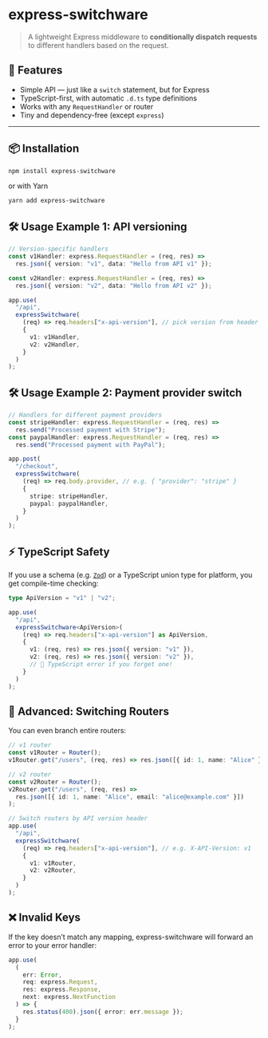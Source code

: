 # express-switchware

> A lightweight Express middleware to **conditionally dispatch requests** to different handlers based on the request.

## 🚀 Features

- Simple API — just like a `switch` statement, but for Express
- TypeScript-first, with automatic `.d.ts` type definitions
- Works with any `RequestHandler` or router
- Tiny and dependency-free (except `express`)

---

## 📦 Installation

```bash
npm install express-switchware
```

or with Yarn

```bash
yarn add express-switchware
```

## 🛠 Usage Example 1: API versioning

```ts
// Version-specific handlers
const v1Handler: express.RequestHandler = (req, res) =>
  res.json({ version: "v1", data: "Hello from API v1" });

const v2Handler: express.RequestHandler = (req, res) =>
  res.json({ version: "v2", data: "Hello from API v2" });

app.use(
  "/api",
  expressSwitchware(
    (req) => req.headers["x-api-version"], // pick version from header
    {
      v1: v1Handler,
      v2: v2Handler,
    }
  )
);
```

## 🛠 Usage Example 2: Payment provider switch

```ts
// Handlers for different payment providers
const stripeHandler: express.RequestHandler = (req, res) =>
  res.send("Processed payment with Stripe");
const paypalHandler: express.RequestHandler = (req, res) =>
  res.send("Processed payment with PayPal");

app.post(
  "/checkout",
  expressSwitchware(
    (req) => req.body.provider, // e.g. { "provider": "stripe" }
    {
      stripe: stripeHandler,
      paypal: paypalHandler,
    }
  )
);
```

## ⚡ TypeScript Safety

If you use a schema (e.g. [`Zod`](https://zod.dev/)) or a TypeScript union type for platform, you get compile-time checking:

```ts
type ApiVersion = "v1" | "v2";

app.use(
  "/api",
  expressSwitchware<ApiVersion>(
    (req) => req.headers["x-api-version"] as ApiVersion,
    {
      v1: (req, res) => res.json({ version: "v1" }),
      v2: (req, res) => res.json({ version: "v2" }),
      // 🚫 TypeScript error if you forget one!
    }
  )
);
```

## 🧩 Advanced: Switching Routers

You can even branch entire routers:

```ts
// v1 router
const v1Router = Router();
v1Router.get("/users", (req, res) => res.json([{ id: 1, name: "Alice" }]));

// v2 router
const v2Router = Router();
v2Router.get("/users", (req, res) =>
  res.json([{ id: 1, name: "Alice", email: "alice@example.com" }])
);

// Switch routers by API version header
app.use(
  "/api",
  expressSwitchware(
    (req) => req.headers["x-api-version"], // e.g. X-API-Version: v1
    {
      v1: v1Router,
      v2: v2Router,
    }
  )
);
```

## ❌ Invalid Keys

If the key doesn’t match any mapping, express-switchware will forward an error to your error handler:

```ts
app.use(
  (
    err: Error,
    req: express.Request,
    res: express.Response,
    next: express.NextFunction
  ) => {
    res.status(400).json({ error: err.message });
  }
);
```
